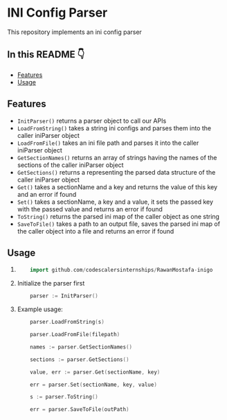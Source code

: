 # INI Config Parser

This repository implements an ini config parser

## In this README 👇

- [Features](#features)
- [Usage](#usage)

## Features
 - `InitParser()`  returns a parser object to call our APIs
 - `LoadFromString()`  takes a string ini configs and parses them into the caller iniParser object
 - `LoadFromFile()`  takes an ini file path and parses it into the caller iniParser object
 - `GetSectionNames()`  returns an array of strings having the names of the sections of the caller iniParser object
 - `GetSections()`  returns a representing the parsed data structure of the caller iniParser object
 - `Get()` takes a sectionName and a key and returns the value of this key and an error if found
 - `Set()` takes a sectionName, a key and a value, it sets the passed key with the passed value and returns an error if found
 - `ToString()` returns the parsed ini map of the caller object as one string
 - `SaveToFile()` takes a path to an output file, saves the parsed ini map of the caller object into a file and returns an error if found

## Usage

1. 
    ```go
        import github.com/codescalersinternships/RawanMostafa-inigo
    ```

2. Initialize the parser first
    ```go
        parser := InitParser()
    ```

3. Example usage:
    ```go
        parser.LoadFromString(s)
    ```
    ```go
    	parser.LoadFromFile(filepath)
    ```
    ```go
    	names := parser.GetSectionNames()
    ```
    ```go
    	sections := parser.GetSections()
    ```
    ```go
    	value, err := parser.Get(sectionName, key)
    ```
    ```go
    	err = parser.Set(sectionName, key, value)
    ```
    ```go
    	s := parser.ToString()
    ```
    ```go
    	err = parser.SaveToFile(outPath)
    ```



